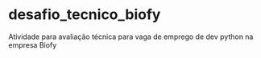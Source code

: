 # desafio_tecnico_biofy
Atividade para avaliação técnica para vaga de emprego de dev python na empresa Biofy
